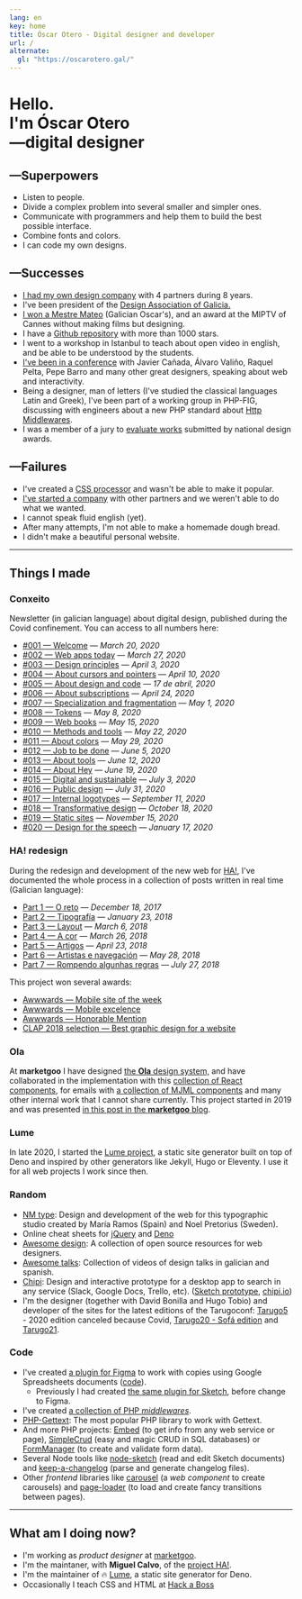 ```yaml
---
lang: en
key: home
title: Óscar Otero - Digital designer and developer
url: /
alternate:
  gl: "https://oscarotero.gal/"
---
```


# Hello. <br>I'm Óscar Otero <br>—digital designer

## —Superpowers

- Listen to people.
- Divide a complex problem into several smaller and simpler ones.
- Communicate with programmers and help them to build the best possible
  interface.
- Combine fonts and colors.
- I can code my own designs.

## —Successes

- [I had my own design company](https://web.archive.org/web/20191203021950/http://v1.anavallasuiza.com/)
  with 4 partners during 8 years.
- I've been president of the [Design Association of Galicia.](http://dag.gal)
- [I won a Mestre Mateo](https://www.academiagalegadoaudiovisual.gal/es/portfolio-item/vii-premios-mestre-mateo/)
  (Galician Oscar's), and an award at the MIPTV of Cannes without making films
  but designing.
- I have a [Github repository](https://github.com/oscarotero/Embed) with more
  than 1000 stars.
- I went to a workshop in Istanbul to teach about open video in english, and be
  able to be understood by the students.
- [I've been in a conference](https://dag.gal/gl/feed2015/) with Javier Cañada,
  Álvaro Valiño, Raquel Pelta, Pepe Barro and many other great designers,
  speaking about web and interactivity.
- Being a designer, man of letters (I've studied the classical languages Latin
  and Greek), I've been part of a working group in PHP-FIG, discussing with
  engineers about a new PHP standard about
  [Http Middlewares](https://www.php-fig.org/psr/psr-15/meta/).
- I was a member of a jury to
  [evaluate works](https://www.youtube.com/watch?v=dDnsVNcoiq8) submitted by
  national design awards.

## —Failures

- I've created a [CSS processor](http://stylecow.github.io/) and wasn't be able
  to make it popular.
- [I've started a company](https://web.archive.org/web/20191203021950/http://v1.anavallasuiza.com/)
  with other partners and we weren't able to do what we wanted.
- I cannot speak fluid english (yet).
- After many attempts, I'm not able to make a homemade dough bread.
- I didn't make a beautiful personal website.

---

## Things I made

### Conxeito

Newsletter (in galician language) about digital design, published during the
Covid confinement. You can access to all numbers here:

- [#001 — Welcome](http://eepurl.com/gWhDcn) — _March 20, 2020_
- [#002 — Web apps today](http://eepurl.com/gW6GQn) — _March 27, 2020_
- [#003 — Design principles](http://eepurl.com/gX19yr) — _April 3, 2020_
- [#004 — About cursors and pointers](http://eepurl.com/gYFKG5) — _April 10,
  2020_
- [#005 — About design and code](http://eepurl.com/gZwOff) — _17 de abril, 2020_
- [#006 — About subscriptions](http://eepurl.com/g0jglP) — _April 24, 2020_
- [#007 — Specialization and fragmentation](http://eepurl.com/g08xOz) — _May 1,
  2020_
- [#008 — Tokens](http://eepurl.com/g10VOz) — _May 8, 2020_
- [#009 — Web books](http://eepurl.com/g22Uv5) — _May 15, 2020_
- [#010 — Methods and tools](http://eepurl.com/g3JroH) — _May 22, 2020_
- [#011 — About colors](http://eepurl.com/g4Sy01) — _May 29, 2020_
- [#012 — Job to be done](http://eepurl.com/g5IuWr) — _June 5, 2020_
- [#013 — About tools](http://eepurl.com/g6wYW5) — _June 12, 2020_
- [#014 — About Hey](http://eepurl.com/g7t9wH) — _June 19, 2020_
- [#015 — Digital and sustainable](http://eepurl.com/g8Os_v) — _July 3, 2020_
- [#016 — Public design](http://eepurl.com/g_qf1z) — _July 31, 2020_
- [#017 — Internal logotypes](http://eepurl.com/hcDGzf) — _September 11, 2020_
- [#018 — Transformative design](http://eepurl.com/hfv_U9) — _October 18, 2020_
- [#019 — Static sites](http://eepurl.com/himrb1) — _November 15, 2020_
- [#020 — Design for the speech](http://eepurl.com/hnuhJv) — _January 17, 2020_

### HA! redesign

During the redesign and development of the new web for
[HA!](https://historia-arte.com/), I've documented the whole process in a
collection of posts written in real time (Galician language):

- [Part 1 — O reto](https://medium.com/@misteroom/redese%C3%B1o-ha-parte-1-o-reto-e773e7ad6a43)
  — _December 18, 2017_
- [Part 2 — Tipografía](https://medium.com/@misteroom/redese%C3%B1o-ha-parte-2-tipograf%C3%ADa-2a34ac09dc3c)
  — _January 23, 2018_
- [Part 3 — Layout](https://medium.com/@misteroom/redese%C3%B1o-ha-parte-3-layout-a73eedea2eaf)
  — _March 6, 2018_
- [Part 4 — A cor](https://medium.com/@misteroom/redese%C3%B1o-ha-parte-4-a-cor-70fb7c070fb2)
  — _March 26, 2018_
- [Part 5 — Artigos](https://medium.com/@misteroom/redese%C3%B1o-ha-parte-5-artigos-2408005fb932)
  — _April 23, 2018_
- [Part 6 — Artistas e navegación](https://medium.com/@misteroom/redese%C3%B1o-ha-parte-6-artistas-49213653922a)
  — _May 28, 2018_
- [Part 7 — Rompendo algunhas regras](https://medium.com/@misteroom/redese%C3%B1o-ha-parte-7-rompendo-algunhas-reglas-333335722946)
  — _July 27, 2018_

This project won several awards:

- [Awwwards — Mobile site of the week](https://www.awwwards.com/mobile-sites/ha)
- [Awwwards — Mobile excelence](https://www.awwwards.com/sites/ha/mobile-excellence-report)
- [Awwwards — Honorable Mention](https://www.awwwards.com/sites/ha)
- [CLAP 2018 selection — Best graphic design for a
  website](https://premiosclap.org/ganador-730)

### Ola

At **marketgoo** I have designed
[the **Ola** design system,](https://zeroheight.com/22mjgbuf6/p/56796c-ola) and
have collaborated in the implementation with this
[collection of React components](https://marketgoo.github.io/Ola/), for emails
with [a collection of MJML components](https://github.com/marketgoo/Ola-Emails)
and many other internal work that I cannot share currently. This project started
in 2019 and was presented
[in this post in the **marketgoo** blog](https://www.marketgoo.com/blog-post/say-hello-to-ola-design-system/).

### Lume

In late 2020, I started the [Lume project](https://lume.land/), a static site
generator built on top of Deno and inspired by other generators like Jekyll,
Hugo or Eleventy. I use it for all web projects I work since then.

### Random

- [NM type](http://www.nmtype.com/): Design and development of the web for this
  typographic studio created by María Ramos (Spain) and Noel Pretorius (Sweden).
- Online cheat sheets for [jQuery](https://oscarotero.com/jquery/) and
  [Deno](https://oscarotero.com/deno/)
- [Awesome design](https://github.com/oscarotero/awesome-design): A collection
  of open source resources for web designers.
- [Awesome talks](https://github.com/oscarotero/awesome-talks): Collection of
  videos of design talks in galician and spanish.
- [Chipi](https://oscarotero.github.io/chipi-client/): Design and interactive
  prototype for a desktop app to search in any service (Slack, Google Docs,
  Trello, etc).
  ([Sketch prototype](https://www.sketch.com/s/f46f510c-9f81-432b-be97-8b71d968f526),
  [chipi.io](https://chipi.io/#/))
- I'm the designer (together with David Bonilla and Hugo Tobio) and developer of
  the sites for the latest editions of the Tarugoconf:
  [Tarugo5](https://tarugoconf.github.io/tarugo5/) - 2020 edition canceled
  because Covid,
  [Tarugo20 - Sofá edition](https://tarugoconf.github.io/tarugose/) and
  [Tarugo21](https://tarugo21.netlify.app/).

### Code

- I've created
  [a plugin for Figma](https://www.figma.com/community/plugin/1001444625792698603/marketgoo-copies)
  to work with copies using Google Spreadsheets documents
  ([code](https://github.com/marketgoo/figma-copies)).
  - Previously I had created
    [the same plugin for Sketch](https://github.com/marketgoo/sketch-copies),
    before change to Figma.
- I've created
  [a collection of PHP _middlewares_](https://github.com/middlewares).
- [PHP-Gettext](https://github.com/php-gettext): The most popular PHP library to
  work with Gettext.
- And more PHP projects: [Embed](https://github.com/oscarotero/Embed) (to get
  info from any web service or page),
  [SimpleCrud](https://github.com/oscarotero/simple-crud) (easy and magic CRUD
  in SQL databases) or [FormManager](https://github.com/oscarotero/form-manager)
  (to create and validate form data).
- Several Node tools like
  [node-sketch](https://github.com/oscarotero/node-sketch) (read and edit Sketch
  documents) and
  [keep-a-changelog](https://github.com/oscarotero/keep-a-changelog) (parse and
  generate changelog files).
- Other _frontend_ libraries like
  [carousel](https://github.com/oom-components/carousel) (a _web component_ to
  create carousels) and
  [page-loader](https://github.com/oom-components/page-loader) (to load and
  create fancy transitions between pages).

---

## What am I doing now?

- I'm working as _product designer_ at [marketgoo](https://www.marketgoo.com/).
- I'm the maintaner, with **Miguel Calvo**, of the
  [project HA!](https://historia-arte.com/).
- I'm the maintainer of 🔥 [Lume](https://lume.land), a static site generator for
  Deno.
- Occasionally I teach CSS and HTML at [Hack a Boss](https://hackaboss.com/)
